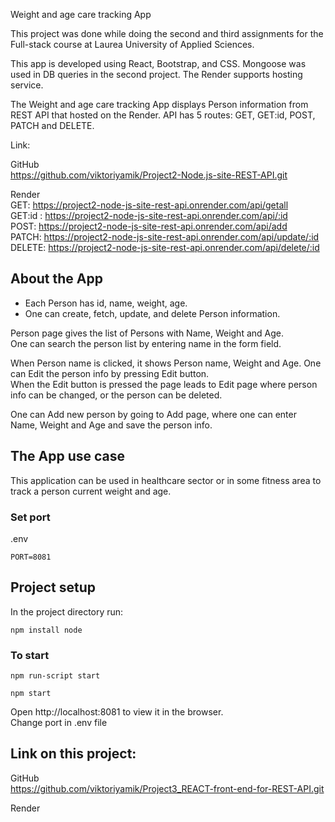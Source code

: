 Weight and age care tracking App </br>

This project was done while doing the second and third assignments for the Full-stack course at Laurea University of Applied Sciences. </br>

This app is developed using React, Bootstrap, and CSS. Mongoose was used in DB queries in the second project. The Render supports hosting service. </br>

The Weight and age care tracking App displays Person information from REST API that hosted on the Render. API has 5 routes: GET, GET:id, POST, PATCH and DELETE. </br> 

Link: </br>

GitHub </br>
https://github.com/viktoriyamik/Project2-Node.js-site-REST-API.git </br>

Render </br>
GET: https://project2-node-js-site-rest-api.onrender.com/api/getall </br>
GET:id : https://project2-node-js-site-rest-api.onrender.com/api/:id </br>
POST: https://project2-node-js-site-rest-api.onrender.com/api/add </br>
PATCH: https://project2-node-js-site-rest-api.onrender.com/api/update/:id </br>
DELETE: https://project2-node-js-site-rest-api.onrender.com/api/delete/:id </br>

## About the App
- Each Person has id, name, weight, age. </br>
- One can create, fetch, update, and delete Person information. </br>

Person page gives the list of Persons with Name, Weight and Age.</br>
One can search the person list by entering name in the form field.</br>

When Person name is clicked, it shows Person name, Weight and Age. One can Edit the person info by pressing Edit button. </br>
When the Edit button is pressed the page leads to Edit page where person info can be changed, or the person can be deleted. </br>

One can Add new person by going to Add page, where one can enter Name, Weight and Age and save the person info. </br>

## The App use case
This application can be used in healthcare sector or in some fitness area to track a person current weight and age. </br>

### Set port 
.env
```
PORT=8081
```

## Project setup 

In the project directory run: 
```
npm install node
```
### To start
```
npm run-script start
```
```
npm start
```
Open http://localhost:8081 to view it in the browser. </br>
Change port in .env file </br>

## Link on this project: 
GitHub </br>
https://github.com/viktoriyamik/Project3_REACT-front-end-for-REST-API.git </br>

Render </br>
